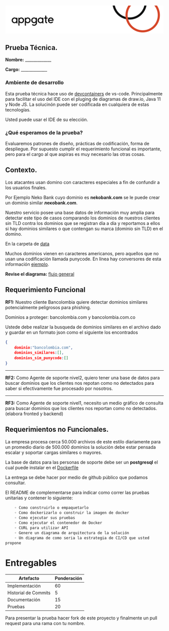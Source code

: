 ![Appgate Header](media/header.png)
## Prueba Técnica.

**Nombre:** _____________

**Cargo:**  _____________

### Ambiente de desarrollo

Esta prueba técnica hace uso de [devcontainers](https://code.visualstudio.com/docs/remote/create-dev-container) de vs-code. Principalmente para facilitar el uso del IDE con el pluging de diagramas de draw.io, Java 11 y Node JS. La solucinón puede ser codificada en cualquiera de estas tecnologías.

Usted puede usar el IDE de su elección.

### ¿Qué esperamos de la prueba?

Evaluaremos patrones de diseño, prácticas de codificación, forma de despliegue. Por supuesto cumplir el requerimiento funcional es importante, pero para el cargo al que aspiras es muy necesario las otras cosas.

## Contexto.

Los atacantes usan domino con caracteres especiales a fin de confundir a los usuarios finales.

Por Ejemplo Neko Bank cuyo dominio es **nekobank.com** se le puede crear un dominio similar **лекobank.com**.

Nuestro servicio posee una base datos de información muy amplia para detectar este tipo de casos comparando los dominios de nuestros clientes sin TLD contra los dominios que se registran día a día y reportamos a ellos si hay dominios similares o que contengan su marca (dominio sin TLD) en el domino.

En la carpeta de [data](data/dominios.txt)

Muchos dominios vienen en caracteres americanos, pero aquellos que no usan una codificación llamada punycode. En línea hay conversores de esta información [ejemplo](https://www.punycoder.com/).

**Revise el diagrama:** [flujo general](diagramas/procesoGeneral.drawio)

## Requerimiento Funcional

**RF1:** Nuestro cliente Bancolombia quiere detectar dominios similares potencialmente peligrosos para phishing.

Dominios a proteger:  bancolombia.com y bancolombia.com.co

Ustede debe realizar la busqueda de dominios similares en el archivo dado y guardar en un formato json como el siguiente los encontrados

```json
{
    dominio:"bancolombia.com",
    dominios_similares:[],
    dominios_sim_punycode:[]
}
```

---

**RF2:** Como Agente de soporte nivel2, quiero tener una base de datos para buscar dominios que los clientes nos repotan como no detectados para
saber si efectivamente fue procesado por nosotros.

---

**RF3:** Como Agente de soporte nivel1, necesito un medio gráfico de consulta para buscar dominios que los clientes nos reportan como no detectados.(elabora fronted y backend)

## Requerimientos no Funcionales.

La empresa procesa cerca 50.000 archivos de este estilo diariamente para un promedio diario de 500.000 dominios la solución debe estar pensada escalar y soportar cargas similares o mayores.

La base de datos para las personas de soporte debe ser un **postgresql** el cual puede instalar en el [Dockerfile](.devcontainer/Dockerfile)

La entrega se debe hacer por medio de github público que podamos consultar.

El README de complementarse para indicar como correr las pruebas unitarias y contener lo siguiente:

        ◦ Como construirlo o empaquetarlo
        ◦ Como dockerizarlo o construir la imagen de docker
        ◦ Como ejecutar sus pruebas
        ◦ Como ejecutar el contenedor de Docker
        ◦ CURL para utilizar API
        ◦ Genere un diagrama de arquitectura de la solución 
        ◦ Un diagrama de como seria la estrategia de CI/CD que usted propone

# Entregables

|Artefacto   |Ponderación   |
|---|---|
|Implementación   |60   |
|Historial de Commits   |5   |
|Documentación   |15   |
|Pruebas |20|


Para presentar la prueba hacer fork de este proyecto y finalmente un pull request para una rama con tu nombre.

